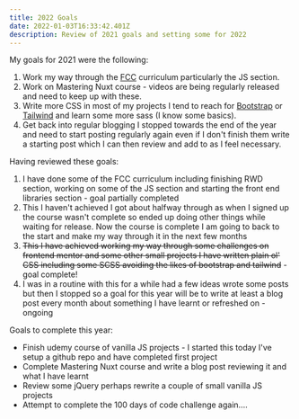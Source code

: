 ```yaml
---
title: 2022 Goals
date: 2022-01-03T16:33:42.401Z
description: Review of 2021 goals and setting some for 2022
---
```

My goals for 2021 were the following:

1. Work my way through the [FCC](https://www.freecodecamp.org/) curriculum particularly the JS section.
2. Work on Mastering Nuxt course - videos are being regularly released and need to keep up with these.
3. Write more CSS in most of my projects I tend to reach for [Bootstrap](getbootstrap.com) or [Tailwind](https://tailwindcss.com/) and learn some more sass (I know some basics).
4. Get back into regular blogging I stopped towards the end of the year and need to start posting regularly again even if I don't finish them write a starting post which I can then review and add to as I feel necessary.

Having reviewed these goals:

1. I have done some of the FCC curriculum including finishing RWD section, working on some of the JS section and starting the front end libraries section - goal partially completed
2. This I haven't achieved I got about halfway through as when I signed up the course wasn't complete so ended up doing other things while waiting for release. Now the course is complete I am going to back to the start and make my way through it in the next few months
3. ~~This I have achieved working my way through some challenges on frontend mentor and some other small projects I have written plain ol' CSS including some SCSS avoiding the likes of bootstrap and tailwind~~ - goal complete!
4. I was in a routine with this for a while had a few ideas wrote some posts but then I stopped so a goal for this year will be to write at least a blog post every month about something I have learnt or refreshed on - ongoing

Goals to complete this year:
- Finish udemy course of vanilla JS projects - I started this today I've setup a github repo and have completed first project
- Complete Mastering Nuxt course and write a blog post reviewing it and what I have learnt
- Review some jQuery perhaps rewrite a couple of small vanilla JS projects
- Attempt to complete the 100 days of code challenge again....